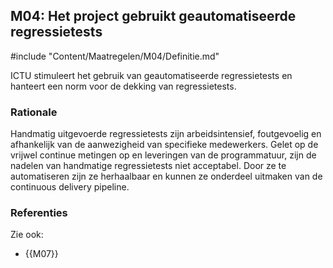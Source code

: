 ## M04: Het project gebruikt geautomatiseerde regressietests

#include "Content/Maatregelen/M04/Definitie.md"

ICTU stimuleert het gebruik van geautomatiseerde regressietests en hanteert een norm voor de dekking van regressietests.

### Rationale

Handmatig uitgevoerde regressietests zijn arbeidsintensief, foutgevoelig en afhankelijk van de aanwezigheid van specifieke medewerkers. Gelet op de vrijwel continue metingen op en leveringen van de programmatuur, zijn de nadelen van handmatige regressietests niet acceptabel. Door ze te automatiseren zijn ze herhaalbaar en kunnen ze onderdeel uitmaken van de continuous delivery pipeline.

### Referenties

Zie ook:

* {{M07}}
